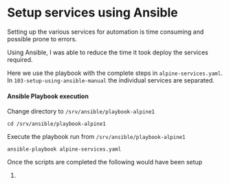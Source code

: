 # Setup services using Ansible

Setting up the various services for automation is time consuming and possible prone to errors.

Using Ansible, I was able to reduce the time it took deploy the services required. 

Here we use the playbook with the complete steps in `alpine-services.yaml`. In `103-setup-using-ansible-manual` the individual services are separated. 

#### Ansible Playbook execution  

Change directory to `/srv/ansible/playbook-alpine1`

```
cd /srv/ansible/playbook-alpine1
```

Execute the playbook run from `/srv/ansible/playbook-alpine1`

```
ansible-playbook alpine-services.yaml
```



Once the scripts are completed the following would have been setup

1. 

